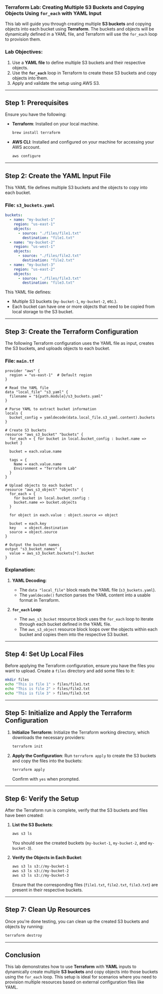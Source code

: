 ### Terraform Lab: Creating Multiple S3 Buckets and Copying Objects Using `for_each` with YAML Input

This lab will guide you through creating multiple **S3 buckets** and copying objects into each bucket using **Terraform**. The buckets and objects will be dynamically defined in a YAML file, and Terraform will use the `for_each` loop to provision them.

### Lab Objectives:

1.  Use a **YAML file** to define multiple S3 buckets and their respective objects.
2.  Use the **`for_each`** loop in Terraform to create these S3 buckets and copy objects into them.
3.  Apply and validate the setup using AWS S3.

* * *

Step 1: Prerequisites
---------------------

Ensure you have the following:

*   **Terraform**: Installed on your local machine.
    
    ```bash
    brew install terraform
    ```
    
*   **AWS CLI**: Installed and configured on your machine for accessing your AWS account.
    
    ```bash
    aws configure
    ```
    

* * *

Step 2: Create the YAML Input File
----------------------------------

This YAML file defines multiple S3 buckets and the objects to copy into each bucket.

### File: `s3_buckets.yaml`

```yaml
buckets:
  - name: "my-bucket-1"
    region: "us-east-1"
    objects:
      - source: "./files/file1.txt"
        destination: "file1.txt"
  - name: "my-bucket-2"
    region: "us-west-1"
    objects:
      - source: "./files/file2.txt"
        destination: "file2.txt"
  - name: "my-bucket-3"
    region: "us-east-2"
    objects:
      - source: "./files/file3.txt"
        destination: "file3.txt"
```

This YAML file defines:

*   Multiple S3 buckets (`my-bucket-1`, `my-bucket-2`, etc.).
*   Each bucket can have one or more objects that need to be copied from local storage to the S3 bucket.

* * *

Step 3: Create the Terraform Configuration
------------------------------------------

The following Terraform configuration uses the YAML file as input, creates the S3 buckets, and uploads objects to each bucket.

### File: `main.tf`

```hcl
provider "aws" {
  region = "us-east-1"  # Default region
}

# Read the YAML file
data "local_file" "s3_yaml" {
  filename = "${path.module}/s3_buckets.yaml"
}

# Parse YAML to extract bucket information
locals {
  bucket_config = yamldecode(data.local_file.s3_yaml.content).buckets
}

# Create S3 buckets
resource "aws_s3_bucket" "buckets" {
  for_each = { for bucket in local.bucket_config : bucket.name => bucket }

  bucket = each.value.name

  tags = {
    Name = each.value.name
    Environment = "Terraform Lab"
  }
}

# Upload objects to each bucket
resource "aws_s3_object" "objects" {
  for_each = { 
    for bucket in local.bucket_config : 
    bucket.name => bucket.objects 
  }

  for object in each.value : object.source => object

  bucket = each.key
  key    = object.destination
  source = object.source
}

# Output the bucket names
output "s3_bucket_names" {
  value = aws_s3_bucket.buckets[*].bucket
}
```

### Explanation:

1.  **YAML Decoding**:
    
    *   The `data "local_file"` block reads the YAML file (`s3_buckets.yaml`).
    *   The `yamldecode()` function parses the YAML content into a usable format in Terraform.
2.  **`for_each` Loop**:
    
    *   The `aws_s3_bucket` resource block uses the `for_each` loop to iterate through each bucket defined in the YAML file.
    *   The `aws_s3_object` resource block loops over the objects within each bucket and copies them into the respective S3 bucket.

* * *

Step 4: Set Up Local Files
--------------------------

Before applying the Terraform configuration, ensure you have the files you want to upload. Create a `files` directory and add some files to it:

```bash
mkdir files
echo "This is file 1" > files/file1.txt
echo "This is file 2" > files/file2.txt
echo "This is file 3" > files/file3.txt
```

* * *

Step 5: Initialize and Apply the Terraform Configuration
--------------------------------------------------------

1.  **Initialize Terraform**: Initialize the Terraform working directory, which downloads the necessary providers:
    
    ```bash
    terraform init
    ```
    
2.  **Apply the Configuration**: Run `terraform apply` to create the S3 buckets and copy the files into the buckets:
    
    ```bash
    terraform apply
    ```
    
    Confirm with `yes` when prompted.
    

* * *

Step 6: Verify the Setup
------------------------

After the Terraform run is complete, verify that the S3 buckets and files have been created:

1.  **List the S3 Buckets**:
    
    ```bash
    aws s3 ls
    ```
    
    You should see the created buckets (`my-bucket-1`, `my-bucket-2`, and `my-bucket-3`).
    
2.  **Verify the Objects in Each Bucket**:
    
    ```bash
    aws s3 ls s3://my-bucket-1
    aws s3 ls s3://my-bucket-2
    aws s3 ls s3://my-bucket-3
    ```
    
    Ensure that the corresponding files (`file1.txt`, `file2.txt`, `file3.txt`) are present in their respective buckets.
    

* * *

Step 7: Clean Up Resources
--------------------------

Once you're done testing, you can clean up the created S3 buckets and objects by running:

```bash
terraform destroy
```

* * *

Conclusion
----------

This lab demonstrates how to use **Terraform** with **YAML** inputs to dynamically create multiple **S3 buckets** and copy objects into those buckets using the `for_each` loop. This setup is ideal for scenarios where you need to provision multiple resources based on external configuration files like YAML.